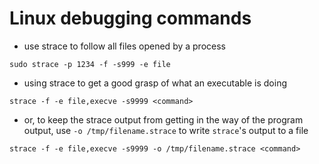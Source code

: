 # Linux debugging commands

* use strace to follow all files opened by a process

```shell
sudo strace -p 1234 -f -s999 -e file
```

* using strace to get a good grasp of what an executable is doing

```shell
strace -f -e file,execve -s9999 <command>
```

* or, to keep the strace output from getting in the way of the program output, use `-o /tmp/filename.strace` to write `strace`'s output to a file

```
strace -f -e file,execve -s9999 -o /tmp/filename.strace <command>
```
